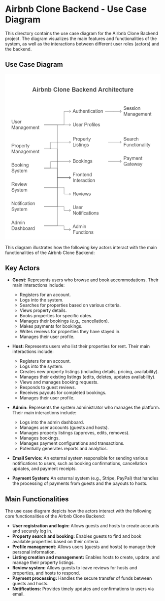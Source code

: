 # Airbnb Clone Backend - Use Case Diagram

This directory contains the use case diagram for the Airbnb Clone Backend project. The diagram visualizes the main features and functionalities of the system, as well as the interactions between different user roles (actors) and the backend.

## Use Case Diagram

![Use Case Diagram](use_case.png)

This diagram illustrates how the following key actors interact with the main functionalities of the Airbnb Clone Backend:

## Key Actors

* **Guest:** Represents users who browse and book accommodations. Their main interactions include:
    * Registers for an account.
    * Logs into the system.
    * Searches for properties based on various criteria.
    * Views property details.
    * Books properties for specific dates.
    * Manages their bookings (e.g., cancellation).
    * Makes payments for bookings.
    * Writes reviews for properties they have stayed in.
    * Manages their user profile.

* **Host:** Represents users who list their properties for rent. Their main interactions include:
    * Registers for an account.
    * Logs into the system.
    * Creates new property listings (including details, pricing, availability).
    * Manages their existing listings (edits, deletes, updates availability).
    * Views and manages booking requests.
    * Responds to guest reviews.
    * Receives payouts for completed bookings.
    * Manages their user profile.

* **Admin:** Represents the system administrator who manages the platform. Their main interactions include:
    * Logs into the admin dashboard.
    * Manages user accounts (guests and hosts).
    * Manages property listings (approves, edits, removes).
    * Manages bookings.
    * Manages payment configurations and transactions.
    * Potentially generates reports and analytics.

* **Email Service:** An external system responsible for sending various notifications to users, such as booking confirmations, cancellation updates, and payment receipts.

* **Payment System:** An external system (e.g., Stripe, PayPal) that handles the processing of payments from guests and the payouts to hosts.

## Main Functionalities

The use case diagram depicts how the actors interact with the following core functionalities of the Airbnb Clone Backend:

* **User registration and login:** Allows guests and hosts to create accounts and securely log in.
* **Property search and booking:** Enables guests to find and book available properties based on their criteria.
* **Profile management:** Allows users (guests and hosts) to manage their personal information.
* **Listing creation and management:** Enables hosts to create, update, and manage their property listings.
* **Review system:** Allows guests to leave reviews for hosts and properties, and hosts to respond.
* **Payment processing:** Handles the secure transfer of funds between guests and hosts.
* **Notifications:** Provides timely updates and confirmations to users via email.

